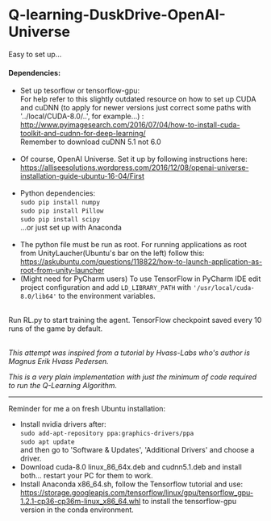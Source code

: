 # Q-learning-DuskDrive-OpenAI-Universe

Easy to set up...

#### Dependencies: 

* Set up tesorflow or tensorflow-gpu:<br>
For help refer to this slightly outdated resource on how to set up CUDA and cuDNN (to apply for newer versions just     correct some paths with '../local/CUDA-8.0/..', for example...) :
http://www.pyimagesearch.com/2016/07/04/how-to-install-cuda-toolkit-and-cudnn-for-deep-learning/<br>
Remember to download cuDNN 5.1 not 6.0<br><br>
* Of course, OpenAI Universe. Set it up by following instructions here: https://alliseesolutions.wordpress.com/2016/12/08/openai-universe-installation-guide-ubuntu-16-04/First <br><br>
* Python dependencies:<br>
```sudo pip install numpy```<br>
```sudo pip install Pillow```<br>
```sudo pip install scipy```<br>
...or just set up with Anaconda<br><br>
 * The python file must be run as root. For running applications as root from UnityLaucher(Ubuntu's bar on the left) follow this: https://askubuntu.com/questions/118822/how-to-launch-application-as-root-from-unity-launcher
 * (Might need for PyCharm users) To use TensorFlow in PyCharm IDE edit project configuration and add ```LD_LIBRARY_PATH``` with ```'/usr/local/cuda-8.0/lib64'``` to the environment variables.<br><br>


Run RL.py to start training the agent. TensorFlow checkpoint saved every 10 runs of the game by default.<br><br>


<i>This attempt was inspired from a tutorial by Hvass-Labs who's author is Magnus Erik Hvass Pedersen.

This is a very plain implementation with just the minimum of code required to run the Q-Learning Algorithm.

___

</i>Reminder for me a on fresh Ubuntu installation:
* Install nvidia drivers after: <br>
```sudo add-apt-repository ppa:graphics-drivers/ppa```<br>
```sudo apt update```<br>
and then go to 'Software & Updates', 'Additional Drivers' and choose a driver.
* Download cuda-8.0 linux_86_64x.deb and cudnn5.1.deb and install both... restart your PC for them to work.
* Install Anaconda x86_64.sh, follow the Tensorflow tutorial and use: https://storage.googleapis.com/tensorflow/linux/gpu/tensorflow_gpu-1.2.1-cp36-cp36m-linux_x86_64.whl
to install the tensorflow-gpu version in the conda environment. 

